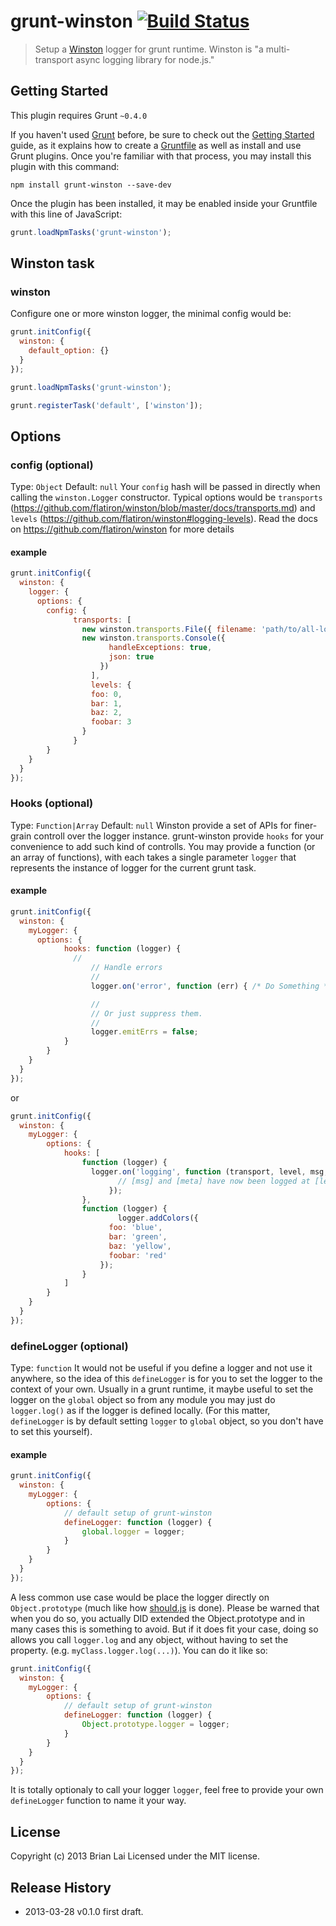 # grunt-winston [![Build Status](https://secure.travis-ci.org/blai/grunt-winston.png?branch=master)](http://travis-ci.org/blai/grunt-winston)

> Setup a [Winston](https://github.com/flatiron/winston) logger for grunt runtime.
> Winston is "a multi-transport async logging library for node.js."


## Getting Started
This plugin requires Grunt `~0.4.0`

If you haven't used [Grunt](http://gruntjs.com/) before, be sure to check out the [Getting Started](http://gruntjs.com/getting-started) guide, as it explains how to create a [Gruntfile](http://gruntjs.com/sample-gruntfile) as well as install and use Grunt plugins. Once you're familiar with that process, you may install this plugin with this command:

```shell
npm install grunt-winston --save-dev
```

Once the plugin has been installed, it may be enabled inside your Gruntfile with this line of JavaScript:

```js
grunt.loadNpmTasks('grunt-winston');
```


## Winston task

### winston

Configure one or more winston logger, the minimal config would be:

```javascript
grunt.initConfig({
  winston: {
    default_option: {}
  }
});

grunt.loadNpmTasks('grunt-winston');

grunt.registerTask('default', ['winston']);
```


## Options

### config (optional)
Type: `Object`
Default: `null`
Your `config` hash will be passed in directly when calling the `winston.Logger` constructor. Typical options would be `transports` (https://github.com/flatiron/winston/blob/master/docs/transports.md) and `levels` (https://github.com/flatiron/winston#logging-levels). Read the docs on https://github.com/flatiron/winston for more details

#### example
```javascript
grunt.initConfig({
  winston: {
    logger: {
      options: {
        config: {
		      transports: [
		      	new winston.transports.File({ filename: 'path/to/all-logs.log' }),
		      	new winston.transports.Console({
				      handleExceptions: true,
				      json: true
				    })
				  ],
				  levels: {
			      foo: 0,
			      bar: 1,
			      baz: 2,
			      foobar: 3
			    }
			  }
	    }
    }
  }
});
```

### Hooks (optional)
Type: `Function|Array`
Default: `null`
Winston provide a set of APIs for finer-grain controll over the logger instance. grunt-winston provide `hooks` for your convenience to add such kind of controlls. You may provide a function (or an array of functions), with each takes a single parameter `logger` that represents the instance of logger for the current grunt task.

#### example
```javascript
grunt.initConfig({
  winston: {
  	myLogger: {
  	  options: {
    		hooks: function (logger) {
    		  //
				  // Handle errors
				  //
				  logger.on('error', function (err) { /* Do Something */ });

				  //
				  // Or just suppress them.
				  //
				  logger.emitErrs = false;
	    	}
	    }
    }
  }
});
```

or
```javascript
grunt.initConfig({
  winston: {
  	myLogger: {
  		options: {
    		hooks: [
    			function (logger) {
	    		  logger.on('logging', function (transport, level, msg, meta) {
					    // [msg] and [meta] have now been logged at [level] to [transport]
					  });
		    	},
		    	function (logger) {
						logger.addColors({
				      foo: 'blue',
				      bar: 'green',
				      baz: 'yellow',
				      foobar: 'red'
				    });
			    }
		    ]
    	}
    }
  }
});
```

### defineLogger (optional)
Type: `function`
It would not be useful if you define a logger and not use it anywhere, so the idea of this `defineLogger` is for you to set the logger to the context of your own. Usually in a grunt runtime, it maybe useful to set the logger on the `global` object so from any module you may just do `logger.log()` as if the logger is defined locally. (For this matter, `defineLogger` is by default setting `logger` to `global` object, so you don't have to set this yourself).

#### example
```javascript
grunt.initConfig({
  winston: {
  	myLogger: {
  		options: {
  			// default setup of grunt-winston
    		defineLogger: function (logger) {
	    		global.logger = logger;
	    	}
    	}
    }
  }
});
```
A less common use case would be place the logger directly on `Object.prototype` (much like how [should.js](https://github.com/visionmedia/should.js/) is done). Please be warned that when you do so, you actually DID extended the Object.prototype and in many cases this is something to avoid. But if it does fit your case, doing so allows you call `logger.log` and any object, without having to set the property. (e.g. `myClass.logger.log(...)`). You can do it like so:
```javascript
grunt.initConfig({
  winston: {
  	myLogger: {
  		options: {
  			// default setup of grunt-winston
    		defineLogger: function (logger) {
	    		Object.prototype.logger = logger;
	    	}
    	}
    }
  }
});
```
It is totally optionaly to call your logger `logger`, feel free to provide your own `defineLogger` function to name it your way.


## License
Copyright (c) 2013 Brian Lai
Licensed under the MIT license.

## Release History
 * 2013-03-28   v0.1.0   first draft.

